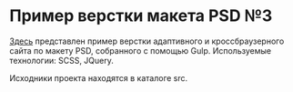 # Пример верстки макета PSD №3

[Здесь](https://olgaglot.github.io/site_PSD_3/) представлен пример верстки адаптивного и кроссбраузерного сайта по макету PSD, собранного с помощью Gulp. Используемые технологии: SCSS, JQuery.

Исходники проекта находятся в каталоге src.
